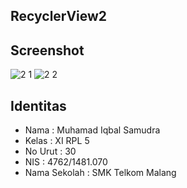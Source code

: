 ## RecyclerView2

## Screenshot
![2 1](https://cloud.githubusercontent.com/assets/21413338/20034542/535f2af2-a3f4-11e6-89ff-74fe5b320c75.jpeg)
![2 2](https://cloud.githubusercontent.com/assets/21413338/20034543/53636f7c-a3f4-11e6-847c-1571d9af8129.jpeg)

## Identitas
- Nama : Muhamad Iqbal Samudra
- Kelas : XI RPL 5
- No Urut : 30
- NIS : 4762/1481.070 
- Nama Sekolah : SMK Telkom Malang
